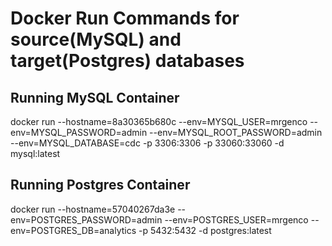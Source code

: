 
# Docker Run Commands for source(MySQL) and target(Postgres) databases

## Running MySQL Container
docker run --hostname=8a30365b680c --env=MYSQL_USER=mrgenco --env=MYSQL_PASSWORD=admin --env=MYSQL_ROOT_PASSWORD=admin --env=MYSQL_DATABASE=cdc  -p 3306:3306 -p 33060:33060  -d mysql:latest

## Running Postgres Container
docker run --hostname=57040267da3e --env=POSTGRES_PASSWORD=admin --env=POSTGRES_USER=mrgenco --env=POSTGRES_DB=analytics   -p 5432:5432  -d postgres:latest
